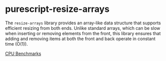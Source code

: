 # purescript-resize-arrays

The `resize-arrays` library provides an array-like data structure that supports efficient resizing from both ends. Unlike standard arrays, which can be slow when inserting or removing elements from the front, this library ensures that adding and removing items at both the front and back operate in constant time (O(1)). 

[CPU Benchmarks](https://m-bock.github.io/purescript-resize-arrays/benchmarks.html)
